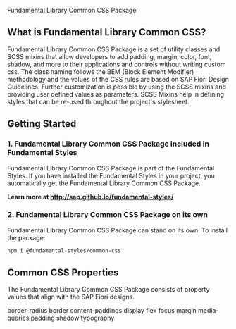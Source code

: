 Fundamental Library Common CSS Package

## What is Fundamental Library Common CSS?

Fundamental Library Common CSS Package is a set of utility classes and SCSS mixins that allow developers to add padding, margin, color, font, shadow, and more to their applications and controls without writing custom css.
The class naming follows the BEM (Block Element Modifier) methodology and the values of the CSS rules are based on SAP Fiori Design Guidelines. Further customization is possible by using the SCSS mixins and providing user defined values as parameters. SCSS Mixins help in defining styles that can be re-used throughout the project's stylesheet. 


## Getting Started

### 1. Fundamental Library Common CSS Package included in Fundamental Styles

Fundamental Library Common CSS Package is part of the Fundamental Styles. If you have installed the Fundamental Styles in your project, you automatically get the Fundamental Library Common CSS Package.

**Learn more at http://sap.github.io/fundamental-styles/**


### 2. Fundamental Library Common CSS Package on its own

Fundamental Library Common CSS Package can stand on its own. To install the package:

```bash
npm i @fundamental-styles/common-css
```

## Common CSS Properties

The Fundamental Library Common CSS Package consists of property values that align with the SAP Fiori designs.

border-radius
border
content-paddings
display
flex
focus
margin
media-queries
padding
shadow
typography
